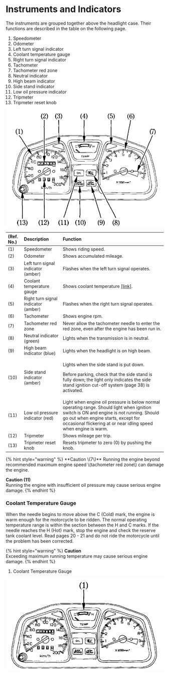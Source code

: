 # Instruments and Indicators

The instruments are grouped together above the headlight case. Their functions are described in the table on the following page.

1. Speedometer
2. Odometer​
3. Left turn signal indicator​
4. Coolant temperature gauge​
5. Right turn signal indicator​
6. Tachometer​
7. Tachometer red zone​
8. Neutral indicator​
9. High beam indicator​
10. Side stand indicator​
11. Low oil pressure indicator​
12. Tripmeter​
13. Tripmeter reset knob​

![](../../.gitbook/assets/owners-004.png)

<table>
  <thead>
    <tr>
      <th style="text-align:left">(Ref. No.)</th>
      <th style="text-align:left">Description&#x200B;</th>
      <th style="text-align:left">Function</th>
    </tr>
  </thead>
  <tbody>
    <tr>
      <td style="text-align:left">(1)</td>
      <td style="text-align:left">Speedometer</td>
      <td style="text-align:left">Shows riding speed.&#x200B;</td>
    </tr>
    <tr>
      <td style="text-align:left">(2)</td>
      <td style="text-align:left">Odometer&#x200B;</td>
      <td style="text-align:left">Shows accumulated mileage.&#x200B;</td>
    </tr>
    <tr>
      <td style="text-align:left">(3)</td>
      <td style="text-align:left">Left turn signal indicator (amber)&#x200B;</td>
      <td style="text-align:left">Flashes when the left turn signal operates.&#x200B;</td>
    </tr>
    <tr>
      <td style="text-align:left">(4)</td>
      <td style="text-align:left">Coolant temperature gauge&#x200B;</td>
      <td style="text-align:left">Shows coolant temperature <a href="https://xl400v.gitbook.io/honda-transalp/owners/02/01#coolant-temperature-gauge">[link]</a>.&#x200B;</td>
    </tr>
    <tr>
      <td style="text-align:left">(5)</td>
      <td style="text-align:left">Right turn signal indicator (amber)&#x200B;</td>
      <td style="text-align:left">Flashes when the right turn signal operates.&#x200B;</td>
    </tr>
    <tr>
      <td style="text-align:left">(6)</td>
      <td style="text-align:left">Tachometer&#x200B;</td>
      <td style="text-align:left">Shows engine rpm.&#x200B;</td>
    </tr>
    <tr>
      <td style="text-align:left">(7)</td>
      <td style="text-align:left">Tachometer red zone&#x200B;</td>
      <td style="text-align:left">Never allow the tachometer needle to enter the red zone, even after the
        engine has been run in&#x200B;.</td>
    </tr>
    <tr>
      <td style="text-align:left">(8)</td>
      <td style="text-align:left">Neutral indicator (green)&#x200B;</td>
      <td style="text-align:left">Lights when the transmission is in neutral.&#x200B;</td>
    </tr>
    <tr>
      <td style="text-align:left">(9)</td>
      <td style="text-align:left">High beam indicator (blue)&#x200B;</td>
      <td style="text-align:left">Lights when the headlight is on high beam.&#x200B;</td>
    </tr>
    <tr>
      <td style="text-align:left">(10)</td>
      <td style="text-align:left">Side stand indicator (amber)&#x200B;</td>
      <td style="text-align:left">
        <p>Lights when the side stand is put down.&#x200B;</p>
        <p>Before parking, check that the side stand is fully down; the light only
          indicates the side stand ignition cut-off system (page 38) is activated.&#x200B;</p>
      </td>
    </tr>
    <tr>
      <td style="text-align:left">(11)</td>
      <td style="text-align:left">Low oil pressure indicator (red)&#x200B;</td>
      <td style="text-align:left">Light when engine oil pressure is below normal operating range. Should
        light when ignition switch is ON and engine is not running. Should go out
        when engine starts, except for occasional flickering at or near idling
        speed when engine is warm.&#x200B;</td>
    </tr>
    <tr>
      <td style="text-align:left">(12)</td>
      <td style="text-align:left">Tripmeter&#x200B;</td>
      <td style="text-align:left">Shows mileage per trip.&#x200B;</td>
    </tr>
    <tr>
      <td style="text-align:left">(13)</td>
      <td style="text-align:left">Tripmeter reset knob&#x200B;</td>
      <td style="text-align:left">Resets tripmeter to zero (0) by pushing the knob.&#x200B;</td>
    </tr>
  </tbody>
</table>{% hint style="warning" %}
**Caution \(7\)**  
Running the engine beyond recommended maximum engine speed \(tachometer red zone\) can damage the engine.

**Caution \(11\)**  
Running the engine with insufficient oil pressure may cause serious engine damage.
{% endhint %}

### Coolant Temperature Gauge​

When the needle begins to move above the C \(Cold\) mark, the engine is warm enough for the motorcycle to be ridden. The normal operating temperature range is within the section between the H and C marks. If the needle reaches the H \(Hot\) mark, stop the engine and check the reserve tank coolant level. Read pages 20 - 21 and do not ride the motorcycle until the problem has been corrected.​

{% hint style="warning" %}
**Caution**  
Exceeding maximum running temperature may cause serious engine damage.
{% endhint %}

1. Coolant Temperature Gauge​

![](../../.gitbook/assets/owners-005.png)

